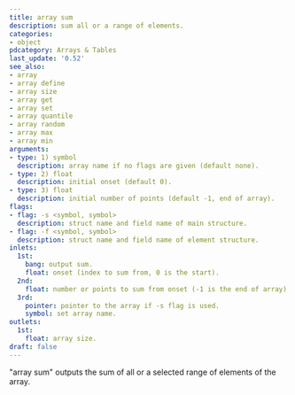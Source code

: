 ```yaml
---
title: array sum
description: sum all or a range of elements.
categories:
- object
pdcategory: Arrays & Tables
last_update: '0.52'
see_also:
- array
- array define
- array size
- array get
- array set
- array quantile
- array random
- array max
- array min
arguments:
- type: 1) symbol
  description: array name if no flags are given (default none).
- type: 2) float
  description: initial onset (default 0).
- type: 3) float
  description: initial number of points (default -1, end of array).
flags:
- flag: -s <symbol, symbol>
  description: struct name and field name of main structure.
- flag: -f <symbol, symbol>
  description: struct name and field name of element structure.
inlets:
  1st:
    bang: output sum.
    float: onset (index to sum from, 0 is the start).
  2nd:
    float: number or points to sum from onset (-1 is the end of array).
  3rd:
    pointer: pointer to the array if -s flag is used.
    symbol: set array name.
outlets:
  1st:
    float: array size.
draft: false
---
```

"array sum" outputs the sum of all or a selected range of elements of the array.

